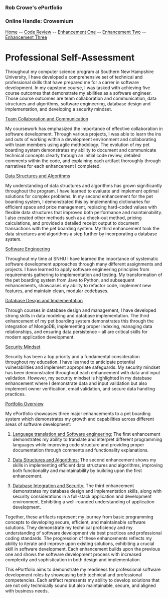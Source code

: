 ### Rob Crowe's ePortfolio
### Online Handle: Crowemium

[Home](README.md) -- [Code Review](CodeReview.md) -- [Enhancement One](enhancement1.md) -- [Enhancement Two](enhancement2.md) -- [Enhancement Three](enhancement3.md)

# Professional Self-Assessment
<p>Throughout my computer science program at Southern New Hampshire University, I have developed a comprehensive set of technical and professional skills that have prepared me for a carrer in software development. In my capstone course, I was tasked with achieving five course outcomes that demonstrate my abilities as a software engineer. Those course outcomes are team collaboration and communication, data structures and algorithms, software engineering, database design and implementation, and developing a security mindset.</p>

<ins>Team Collaboration and Communication</ins>

<p>My coursework has emphasized the importance of effective collaboration in software development. Through various projects, I was able to learn the ins and outs of working within a development environment and collaborating with team members using agile methodology. The evolution of my pet boarding system demonstrates my ability to document and communicate technical concepts clearly through an initial code review, detailed comments within the code, and explaining each artifact thoroughly through narratives for each enhancement I completed.</p>

<ins>Data Structures and Algorithms</ins>

<p>My understanding of data structures and algorithms has grown significantly throughout the program. I have learned to evaluate and implement optimal solutions for complex problems. In my second enhancement for the pet boarding system, I demonstrated this by implementing dictionaries for efficient space and price management, replacing hard-coded values with flexible data structures that improved both performance and maintainability. I also created other methods such as a check-out method, pricing calculations, and provided a detailed receipt output to document transactions with the pet boarding system. My third enhancement took the data structures and algorithms a step further by incorporating a database system.</p>

<ins>Software Engineering</ins>

<p>Throughout my time at SNHU I have learned the importance of systematic software development approaches through many different assignments and projects. I have learned to apply software engineering principles from requirements gathering to implementation and testing. My transformation of the pet boarding system from Java to Python, and subsequent enhancements, showcases my ability to refactor code, implement new features, and maintain clean, modular codebases.</p>

<ins>Database Design and Implementation</ins>

<p>Through courses in database design and management, I have developed strong skills in data modeling and database implementation. The third enhancement of my pet boarding system demonstrates this through the integration of MongoDB, implementing proper indexing, managing data relationships, and ensuring data persistence – all are critical skills for modern application development.</p>

<ins>Security Mindset</ins>

<p>Security has been a top priority and a fundamental consideration throughout my education. I have learned to anticipate potential vulnerabilities and implement appropriate safeguards. My security mindset has been demonstrated throughout each enhancement with data and input validation. However, my security mindset is highlighted in my database enhancement where I demonstrate data and input validation but also implement owner verification, email validation, and secure data handling practices.</p>

<ins>Portfolio Overview</ins>

My ePortfolio showcases three major enhancements to a pet boarding system which demonstrates my growth and capabilities across different areas of software development:
1.	<ins>Language translation and Software engineering:</ins> The first enhancement demonstrates my ability to translate and interpret different programming languages while improving code structure and providing proper documentation through comments and functionality explanations.
   
2.	<ins>Data Structures and Algorithms:</ins> The second enhancement shows my skills in implementing efficient data structures and algorithms, improving both functionality and maintainability by building upon the first enhancement.
   
3.	<ins>Database Integration and Security:</ins> The third enhancement demonstrates my database design and implementation skills, along with security considerations in a full-stack application and development environment. Exhibiting a well-rounded understanding of application development.

<p>Together, these artifacts represent my journey from basic programming concepts to developing secure, efficient, and maintainable software solutions. They demonstrate my technical proficiency and my understanding of software development via best practices and professional coding standards. The progression of these enhancements reflects my ability to iterate and improve upon existing solutions, exhibiting a crucial skill in software development. Each enhancement builds upon the previous one and shows the software development process with increased complexity and sophistication in both design and implementation.</p>

<p>This ePortfolio aims to demonstrate my readiness for professional software development roles by showcasing both technical and professional competencies. Each artifact represents my ability to develop solutions that are not only technically sound but also maintainable, secure, and aligned with business needs.</p>

